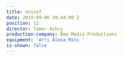 ```yaml
---
title: Unicef
date: 2019-09-06 10:44:00 Z
position: 12
director: Tamer Ashry
production-company: Bee Media Productions
equipment: 'Arri Alexa Mini '
is-shown: false
---
```


